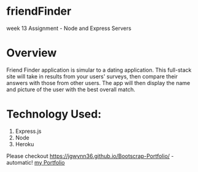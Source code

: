 # friendFinder
week 13 Assignment - Node and Express Servers

# Overview 
Friend Finder application is simular to a dating application.  This full-stack site will take in results from your users' surveys, then compare their answers with those from other users. The app will then display the name and picture of the user with the best overall match.

# Technology Used: 
1. Express.js
1. Node
1. Heroku

Please checkout https://jgwynn36.github.io/Bootscrap-Portfolio/ - automatic!
[my Portfolio](https://jgwynn36.github.io/Bootscrap-Portfolio/)
